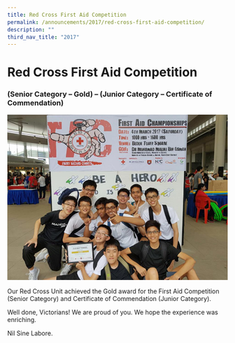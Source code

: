 ```yaml
---
title: Red Cross First Aid Competition
permalink: /announcements/2017/red-cross-first-aid-competition/
description: ""
third_nav_title: "2017"
---
```

# **Red Cross First Aid Competition**

### (Senior Category – Gold) – (Junior Category – Certificate of Commendation)

![](/images/Red-Cross-5.jpg)

Our Red Cross Unit achieved the Gold award for the First Aid Competition (Senior Category) and Certificate of Commendation (Junior Category).

Well done, Victorians! We are proud of you. We hope the experience was enriching.

Nil Sine Labore.